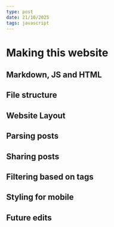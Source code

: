 ```yaml
---
type: post
date: 21/10/2025
tags: javascript
---
```


# Making this website

## Markdown, JS and HTML

## File structure

## Website Layout

## Parsing posts

## Sharing posts

## Filtering based on tags

## Styling for mobile

## Future edits